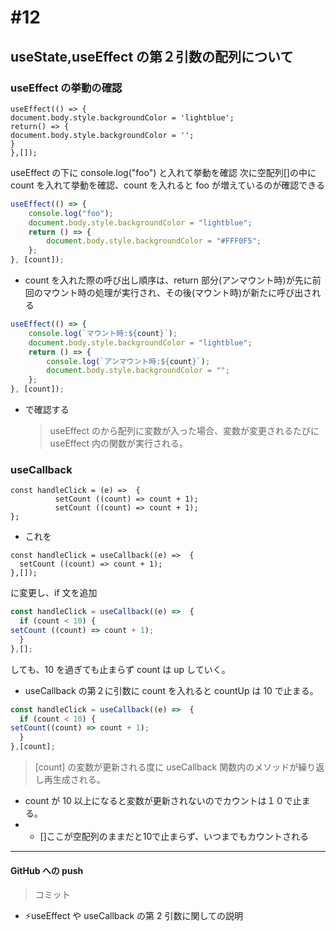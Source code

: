 # #12

## useState,useEffect の第２引数の配列について

### useEffect の挙動の確認

```
useEffect(() => {
document.body.style.backgroundColor = 'lightblue';
return() => {
document.body.style.backgroundColor = '';
}
},[]);
```

useEffect の下に
console.log("foo")
と入れて挙動を確認
次に空配列[]の中に count を入れて挙動を確認、count を入れると foo が増えているのが確認できる

```js
useEffect(() => {
	console.log("foo");
	document.body.style.backgroundColor = "lightblue";
	return () => {
		document.body.style.backgroundColor = "#FFF0F5";
	};
}, [count]);
```

- count を入れた際の呼び出し順序は、return 部分(アンマウント時)が先に前回のマウント時の処理が実行され、その後(マウント時)が新たに呼び出される

```js
useEffect(() => {
	console.log(`マウント時:${count}`);
	document.body.style.backgroundColor = "lightblue";
	return () => {
		console.log(`アンマウント時:${count}`);
		document.body.style.backgroundColor = "";
	};
}, [count]);
```

- で確認する
  > useEffect のから配列に変数が入った場合、変数が変更されるたびに useEffect 内の関数が実行される。

### useCallback

```
const handleClick = (e) =>  {
		  setCount ((count) => count + 1);
		  setCount ((count) => count + 1);
};
```

- これを

```
const handleClick = useCallback((e) =>  {
  setCount ((count) => count + 1);
},[]);
```

に変更し、if 文を追加

```js
const handleClick = useCallback((e) =>  {
  if (count < 10) {
setCount ((count) => count + 1);
  }
},[];
```

しても、10 を過ぎても止まらず count は up していく。

- useCallback の第２に引数に count を入れると countUp は 10 で止まる。

```js
const handleClick = useCallback((e) =>  {
  if (count < 10) {
setCount((count) => count + 1);
  }
},[count];
```

> [count] の変数が更新される度に useCallback 関数内のメソッドが繰り返し再生成される。

- count が 10 以上になると変数が更新されないのでカウントは１０で止まる。
- - []ここが空配列のままだと10で止まらず、いつまでもカウントされる

---

#### GitHub への push

>  コミット
-   ⚡️useEffect や useCallback の第 2 引数に関しての説明


